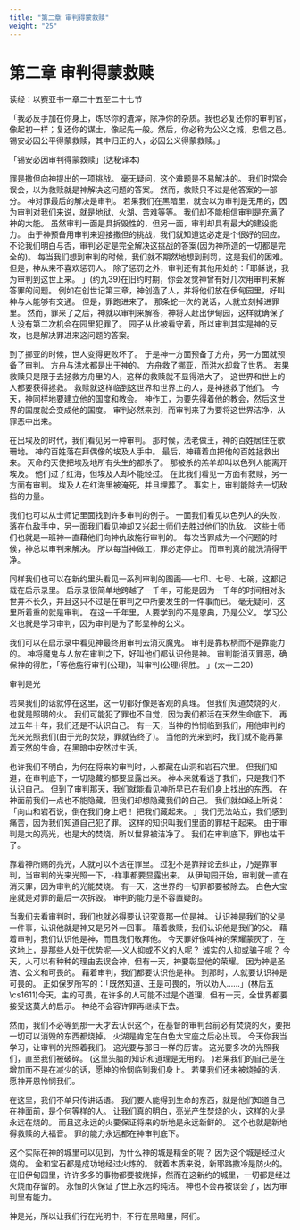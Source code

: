 ```yaml
---
title: "第二章 审判得蒙救赎"
weight: "25"
---
```


# 第二章 审判得蒙救赎


读经：以赛亚书一章二十五至二十七节

「我必反手加在你身上，炼尽你的渣滓，除净你的杂质。我也必复还你的审判官，像起初一样；复还你的谋士，像起先一般。然后，你必称为公义之城，忠信之邑。锡安必因公平得蒙救赎，其中归正的人，必因公义得蒙救赎。」

「锡安必因审判得蒙救赎」(达秘译本)

罪是撒但向神提出的一项挑战。
毫无疑问，这个难题是不易解决的。
我们时常会误会，以为救赎就是神解决这问题的答案。
然而，救赎只不过是他答案的一部分。
神对罪最后的解决是审判。
若果我们在黑暗里，就会以为审判是无用的，因为审判对我们来说，就是地狱、火湖、苦难等等。
我们却不能相信审判是充满了神的大能。
虽然审判一面是具拆毁性的，但另一面，审判却具有最大的建设能力。
由于神预备用审判来迎接撒但的挑战，我们就知道这必定是个很好的回应。
不论我们明白与否，审判必定是完全解决这挑战的答案(因为神所造的一切都是完全的)。
每当我们想到审判的时候，我们就不期然地想到刑罚，这是我们的困难。
但是，神从来不喜欢惩罚人。
除了惩罚之外，审判还有其他用处的：「耶稣说，我为审判到这世上来。
」(约九39)在旧约时期，你会发觉神曾有好几次用审判来解答罪的问题。
例如在创世记第三章，神创造了人，并将他们放在伊甸园里，好叫神与人能够有交通。
但是，罪跑进来了。
那条蛇一次的说话，人就立刻掉进罪里。
然而，罪来了之后，神就以审判来解答，神将人赶出伊甸园，这样就确保了人没有第二次机会在园里犯罪了。
园子从此被看守着，所以审判其实是神的反攻，也是解决罪进来这问题的答案。

到了挪亚的时候，世人变得更败坏了。
于是神一方面预备了方舟，另一方面就预备了审判。
方舟与洪水都是出于神的。
方舟救了挪亚，而洪水却救了世界。
若果救赎只是限于去拯救方舟里的人，这样的救赎就不显得浩大了。
这世界和世上的人都要获得拯救。
救赎就这样临到这世界和世界上的人，是神拯救了他们。
今天，神同样地要建立他的国度和教会。
神作工，为要先得着他的教会，然后这世界的国度就会变成他的国度。
审判必然来到，而审判来了为要将这世界洁净，从罪恶中出来。

在出埃及的时代，我们看见另一种审判。
那时候，法老做王，神的百姓居住在歌珊地。
神的百姓落在拜偶像的埃及人手中。
最后，神藉着血把他的百姓拯救出来。
灭命的天使把埃及地所有头生的都杀了。
那被杀的羔羊却叫以色列人能离开埃及。
他们过了红海，但埃及人却不能经过。
在此我们看见一方面有救赎，另一方面有审判。
埃及人在红海里被淹死，并且埋葬了。
事实上，审判能除去一切敌挡的力量。

我们也可以从士师记里面找到许多审判的例子。
一面我们看见以色列人的失败，落在仇敌手中，另一面我们看见神却又兴起士师们去胜过他们的仇敌。
这些士师们也就是一班神一直藉他们向神仇敌施行审判的。
每次当罪成为一个问题的时候，神总以审判来解决。
所以每当神做工，罪必定停止。
而审判真的能洗清得干净。

同样我们也可以在新约里头看见一系列审判的图画──七印、七号、七碗，这都记载在启示录里。
启示录很简单地跨越了一千年，可能是因为一千年的时间相对永世并不长久，并且这只不过是在审判之中所要发生的一件事而已。
毫无疑问，这里所着重的就是审判。
在这一千年里，人要学到的不是恩典，乃是公义。
学习公义也就是学习审判，因为审判是为了彰显神的公义。

我们可以在启示录中看见神最终用审判去消灭魔鬼。
审判是靠权柄而不是靠能力的。
神将魔鬼与人放在审判之下，好叫他们都认识他是神。
审判能消灭罪恶，确保神的得胜，「等他施行审判(公理)，叫审判(公理)得胜。
」(太十二20)

审判是光

若果我们的话就停在这里，这一切都好像是客观的真理。
但我们知道焚烧的火，也就是照明的火。
我们可能犯了罪也不自觉，因为我们都活在天然生命底下。
再过五年十年，我们还是不认识自己。
有一天，当神的怜悯临到我们，用他审判的光来光照我们(由于光的焚烧，罪就告终了)。
当他的光来到时，我们就不能再靠着天然的生命，在黑暗中安然过生活。

也许我们不明白，为何在将来的审判时，人都藏在山洞和岩石穴里。
但我们知道，在审判底下，一切隐藏的都要显露出来。
神本来就看透了我们，只是我们不认识自己。
但到了审判那天，我们就能看见神所早已在我们身上找出的东西。
在神面前我们一点也不能隐藏，但我们却想隐藏我们的自己。
我们就如经上所说：「向山和岩石说，倒在我们身上吧！
把我们藏起来。
」我们无法站立，我们感到痛苦，因为我们知道自己犯了罪。
这样的知识叫我们里面的罪枯干起来。
由于审判是大的亮光，也是大的焚烧，所以世界被洁净了。
我们在审判底下，罪也枯干了。

靠着神所赐的亮光，人就可以不活在罪里。
过犯不是靠辩论去纠正，乃是靠审判，当审判的光来光照一下，-样事都要显露出来。
从伊甸园开始，审判就一直在消灭罪，因为审判的光能焚烧。
有一天，这世界的一切罪都要被除去。
白色大宝座就是对罪的最后一次拆毁。
审判的能力是不容置疑的。

当我们去看审判时，我们也就必得要认识究竟那一位是神。
认识神是我们的父是一件事，认识他就是神又是另外一回事。
藉着救赎，我们认识他是我们的父。
藉着审判，我们认识他是神，而且我们敬拜他。
今天罪好像叫神的荣耀蒙灰了，在这地上，是那些人处于优势呢──义人抑或不义的人呢？
诚实的人抑或骗子呢？
今天，人可以有种种的理由去误会神，但有一天，神要彰显他的荣耀。
因为神是圣洁、公义和可畏的。
藉着审判，我们都要认识他是神。
到那时，人就要认识神是可畏的。
正如保罗所写的：「既然知道、王是可畏的，所以劝人……」(林后五\cs1611)今天，主的可畏，在许多的人可能不过是个道理，但有一天，全世界都要接受这莫大的启示。
神绝不会容许罪再继续下去。

然而，我们不必等到那一天才去认识这个，在基督的审判台前必有焚烧的火，要把一切可以消毁的东西都烧掉。
火湖是肯定在白色大宝座之后必出现。
今天你我当学习，让审判的光照着我们。
这光要与那日一样的厉害。
这光要多次的光照我们，直至我们被破碎。
(这里头脑的知识和道理是无用的。
)若果我们的自己是在增加而不是在减少的话，愿神的怜悯临到我们身上。
若果我们还未被烧掉的话，愿神开恩怜悯我们。

在这里，我们不单只传讲话语。
我们要人能得到生命的东西，就是他们知道自己在神面前，是个何等样的人。
让我们真的明白，亮光产生焚烧的火，这样的火是永远在烧的。
而且这永远的火要保证将来的新地是永远新鲜的。
这个也就是新地得救赎的大福音。
罪的能力永远都在神审判底下。

这个实际在神的城里可以见到，为什么神的城是精金的呢？
因为这个城是经过火烧的。
金和宝石都是成功地经过火炼的。
就着本质来说，新耶路撒冷是防火的。
在旧伊甸园里，许许多多的事物都要被烧掉，然而在这新约的城里，一切都是经过火烧而存留的。
永恒的火保证了世上永远的纯洁。
神也不会再被误会了，因为审判里有能力。

神是光，所以让我们行在光明中，不行在黑暗里，阿们。
